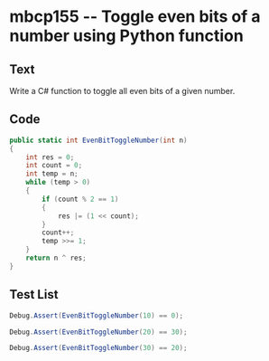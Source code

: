 # mbcp155 -- Toggle even bits of a number using Python function

## Text

Write a C# function to toggle all even bits of a given number.

## Code

```csharp
public static int EvenBitToggleNumber(int n) 
{ 
    int res = 0; 
    int count = 0; 
    int temp = n; 
    while (temp > 0) 
    { 
        if (count % 2 == 1) 
        { 
            res |= (1 << count); 
        } 
        count++; 
        temp >>= 1; 
    } 
    return n ^ res; 
}
```

## Test List

```csharp
Debug.Assert(EvenBitToggleNumber(10) == 0);
```

```csharp
Debug.Assert(EvenBitToggleNumber(20) == 30);
```

```csharp
Debug.Assert(EvenBitToggleNumber(30) == 20);
```
